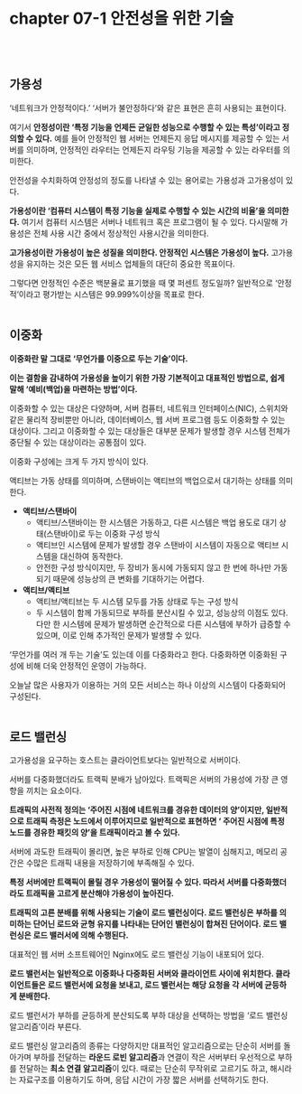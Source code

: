# chapter 07-1 안전성을 위한 기술
<br/>
<br/>

## 가용성

‘네트워크가 안정적이다.’ ‘서버가 불안정하다’와 같은 표현은 흔히 사용되는 표현이다. 

여기서 **안정성이란 ‘특정 기능을 언제든 균일한 성능으로 수행할 수 있는 특성’이라고 정의할 수 있다.** 예를 들어 안정적인 웹 서버는 언제든지 응답 메시지를 제공할 수 있는 서버를 의미하며, 안정적인 라우터는 언제든지 라우팅 기능을 제공할 수 있는 라우터를 의미한다. 

안전성을 수치화하여 안정성의 정도를 나타낼 수 있는 용어로는 가용성과 고가용성이 있다. 

**가용성이란 ‘컴퓨터 시스템이 특정 기능을 실제로 수행할 수 있는 시간의 비율’을 의미한다.** 여기서 컴퓨터 시스템은 서버나 네트워크 혹은 프로그램이 될 수 있다.  다시말해 가용성은 전체 사용 시간 중에서 정상적인 사용시간을 의미한다. 

**고가용성이란 가용성이 높은 성질을 의미한다. 안정적인 시스템은 가용성이 높다.** 고가용성을 유지하는 것은 모든 웹 서비스 업체들의 대단히 중요한 목표이다.

그렇다면 안정적인 수준은 백분율로 표기했을 때 몇 퍼센트 정도일까? 일반적으로 ‘안정적’이라고 평가받는 시스템은 99.999%이상을 목표로 한다. 
<br/>
<br/>

## 이중화

**이중화란 말 그대로 ‘무언가를 이중으로 두는 기술’이다.**

**이는 결함을 감내하여 가용성을 높이기 위한 가장 기본적이고 대표적인 방법으로, 쉽게 말해 ‘예비(백업)을 마련하는 방법’이다.**

이중화할 수 있는 대상은 다양하며, 서버 컴퓨터, 네트워크 인터페이스(NIC), 스위치와 같은 물리적 장비뿐만 아니라, 데이터베이스, 웹 서버 프로그램 등도 이중화할 수 있는 대상이다. 그리고 이중화할 수 있는 대상들은 대부분 문제가 발생할 경우 시스템 전체가 중단될 수 있는 대상이라는 공통점이 있다. 

이중화 구성에는 크게 두 가지 방식이 있다.

액티브는 가동 상태를 의미하며, 스탠바이는 액티브의 백업으로서 대기하는 상태를 의미한다.

- **액티브/스탠바이**
    - 액티브/스탠바이는 한 시스템은 가동하고, 다른 시스템은 백업 용도로 대기 상태(스탠바이)로 두는 이중화 구성 방식
    - 액티브인 시스템에 문제가 발생할 경우 스탠바이 시스템이 자동으로 액티브 시스템을 대신하여 동작한다.
    - 안전한 구성 방식이지만, 두 장비가 동시에 가동되지 않고 한 번에 하나만 가동되기 때문에 성능상의 큰 변화를 기대하기는 어렵다.
- **액티브/액티브**
    - 액티브/액티브는 두 시스템 모두를 가동 상태로 두는 구성 방식
    - 두 시스템이 함께 가동되므로 부하를 분산시킬 수 있고, 성능상의 이점도 있다. 다만 한 시스템에 문제가 발생하면 순간적으로 다른 시스템에 부하가 급증할 수 있으며, 이로 인해 추가적인 문제가 발생할 수 있다.

‘무언가를 여러 개 두는 기술’도 있는데 이를 다중화라고 한다. 다중화하면 이중화된 구성에 비해 더욱 안정적인 운영이 가능하다. 

오늘날 많은 사용자가 이용하는 거의 모든 서비스는 하나 이상의 시스템이 다중화되어 구성된다.
<br/>
<br/>

## 로드 밸런싱

고가용성을 요구하는 호스트는 클라이언트보다는 일반적으로 서버이다.

서버를 다중화했더라도 트랙픽 분배가 남아있다. 트랙픽은 서버의 가용성에 가장 큰 영향을 끼치는 요소이다. 

**트래픽의 사전적 정의는 ‘주어진 시점에 네트워크를 경유한 데이터의 양’이지만, 일반적으로 트래픽 측정은 노드에서 이루어지므로 일반적으로 표현하면 ‘ 주어진 시점에 특정 노드를 경유한 패킷의 양’을 트래픽이라고 볼 수 있다.** 

서버에 과도한 트래픽이 몰리면, 높은 부하로 인해 CPU는 발열이 심해지고, 메모리 공간은 수많은 트래픽 내용을 저장하기에 부족해질 수 있다.

**특정 서버에만 트랙픽이 몰릴 경우 가용성이 떨어질 수 있다. 따라서 서버를 다중화했더라도 트래픽을 고르게 분산해야 가용성이 높아진다.** 

**트래픽의 고른 분배를 위해 사용되는 기술이 로드 밸런싱이다. 로드 밸런싱은 부하를 의미하는 단어닌 로드와 균형 유지를 나타내는 단어인 밸런싱이 합쳐진 단어이다. 로드 밸런싱은 로드 밸러서에 의해 수행된다.** 

대표적인 웹 서버 소프트웨어인 Nginx에도 로드 밸런싱 기능이 내포되어 있다.

**로드 밸런서는 일반적으로 이중화나 다중화된 서버와 클라이언트 사이에 위치한다. 클라이언트들은 로드 밸런서에 요청을 보내고, 로드 밸런서는 해당 요청을 각 서버에 균등하게 분배한다.**

로드 밸런서가 부하를 균등하게 분산되도록 부하 대상을 선택하는 방법을 ‘로드 밸런싱 알고리즘’이라 부른다.

로드 밸런싱 알고리즘의 종류는 다양하지만 대표적인 알고리즘으로는 단순히 서버를 돌아가며 부하를 전달하는 **라운드 로빈 알고리즘**과 연결이 작은 서버부터 우선적으로 부하를 전달하는 **최소 연결 알고리즘**이 있다. 때로는 단순히 무작위로 고르기도 하고, 해시라는 자료구조를 이용하기도 하며, 응답 시간이 가장 짧은 서버를 선택하기도 한다.
